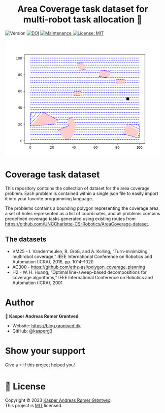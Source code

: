<h1 align="center">Area Coverage task dataset for multi-robot task allocation 👋</h1>
<p>
  <img alt="Version" src="https://img.shields.io/badge/version-0.0.1-blue.svg?cacheSeconds=2592000" />
  <a href="https://zenodo.org/badge/latestdoi/606742253"><img src="https://zenodo.org/badge/606742253.svg" alt="DOI"></a>
  <a href="https://github.com/kefranabg/readme-md-generator/graphs/commit-activity" target="_blank">
    <img alt="Maintenance" src="https://img.shields.io/badge/Maintained%3F-yes-green.svg" />
  </a>
  <a href="https://github.com/kasperg3/swarm-simulator/blob/79fbc5c29036169ec56d4c07bd64e2df01b3bf38/LICENCE" target="_blank">
    <img alt="License: MIT" src="https://img.shields.io/github/license/kasperg3/CoverageTasks" />
  </a>
  <!-- <a href=" " target="_blank">
    <img alt="Build" src="https://github.com/kasperg3/swarm-simulator/actions/workflows/build.yml/badge.svg" />
  </a> -->
</p>

![AC300 task example](https://github.com/kasperg3/CoverageTasks/blob/498c7cf2e65521f9a4e9524781397434f7d96bd5/.assets/AC300AC70008tasks.png)

# Coverage task dataset
This repository contains the collection of dataset for the area coverage problem. Each problem is contained within a single json file to easily import it into your favorite programming language. 

The problems contains a bounding polygon representing the coverage area, a set of holes represented as a list of coordinates, and all problems contains predefined coverage tasks generated using existing routes from https://github.com/UNCCharlotte-CS-Robotics/AreaCoverage-dataset. 

## The datasets

* VM25 - I. Vandermeulen, R. Groß, and A. Kolling, “Turn-minimizing multirobot coverage,” IEEE International Conference on Robotics and Automation (ICRA), 2019, pp. 1014–1020.
* AC300 - https://github.com/ethz-asl/polygon_coverage_planning
* H2 - W. H. Huang, “Optimal line-sweep-based decompositions for coverage algorithms,” IEEE International Conference on Robotics and Automation (ICRA), 2001

# Author

👤 **Kasper Andreas Rømer Grøntved**

* Website: https://blog.grontved.dk
* GitHub: [@kasperg3](https://github.com/kasperg3)


# Show your support

Give a ⭐️ if this project helped you!

# 📝 License

Copyright © 2023 [Kasper Andreas Rømer Grøntved](https://github.com/kasperg3).<br />
This project is [MIT](https://github.com/kasperg3/CoverageTasks/blob/main/LICENCE) licensed.
